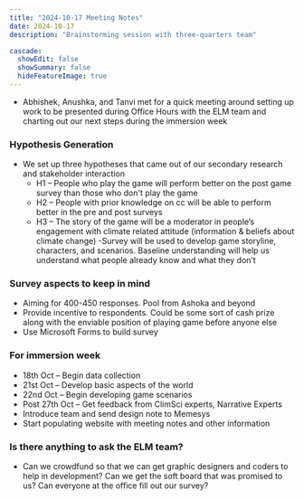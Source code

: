 ```yaml
---
title: "2024-10-17 Meeting Notes"
date: 2024-10-17
description: "Brainstorming session with three-quarters team"

cascade:
  showEdit: false
  showSummary: false
  hideFeatureImage: true
---
```

- Abhishek, Anushka, and Tanvi met for a quick meeting around setting up work to be presented during Office Hours with the ELM team and charting out our next steps during the immersion week

### Hypothesis Generation
- We set up three hypotheses that came out of our secondary research and stakeholder interaction
  - H1 – People who play the game will perform better on the post game survey than those who don't play the game
  - H2 –  People with prior knowledge on cc will be able to perform better in the pre and post surveys
  - H3 – The story of the game will be a moderator in people’s engagement with climate related attitude (information & beliefs about climate change)
-Survey will be used to develop game storyline, characters, and scenarios. Baseline understanding will help us understand what people already know and what they don’t

### Survey aspects to keep in mind
- Aiming for 400-450 responses. Pool from Ashoka and beyond
- Provide incentive to respondents. Could be some sort of cash prize along with the enviable position of playing game before anyone else
- Use Microsoft Forms to build survey

### For immersion week
- 18th Oct – Begin data collection
- 21st Oct – Develop basic aspects of the world
- 22nd Oct – Begin developing game scenarios
- Post 27th Oct – Get feedback from ClimSci experts, Narrative Experts
- Introduce team and send design note to Memesys
- Start populating website with meeting notes and other information

### Is there anything to ask the ELM team?
- Can we crowdfund so that we can get graphic designers and coders to help in development?
  Can we get the soft board that was promised to us?
  Can everyone at the office fill out our survey?
